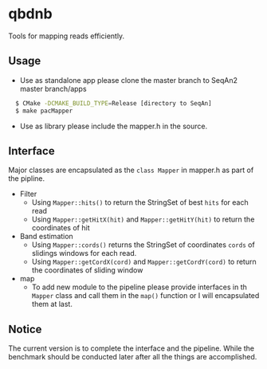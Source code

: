 # qbdnb
 
Tools for mapping reads efficiently. 

## Usage

* Use as standalone app please clone the master branch to SeqAn2 master branch/apps

```bash
  $ CMake -DCMAKE_BUILD_TYPE=Release [directory to SeqAn]
  $ make pacMapper
```

* Use as library please include the mapper.h in the source.

## Interface 
Major classes are encapsulated as the `class Mapper` in mapper.h as part of the pipline. 

- Filter
  - Using `Mapper::hits()` to return the StringSet of best `hits` for each read 
  - Using `Mapper::getHitX(hit)` and `Mapper::getHitY(hit)` to return the coordinates of hit
- Band estimation
  - Using `Mapper::cords()` returns the StringSet of coordinates `cords` of slidings windows for each read.
  - Using `Mapper::getCordX(cord)` and `Mapper::getCordY(cord)` to return the coordinates of sliding window
- map
  - To add new module to the pipeline please provide interfaces in th `Mapper` class and call them in the `map()` function 
  or I will encapsulated them at last.
  
## Notice

The current version is to complete the interface and the pipeline. While the benchmark should be conducted later after all the things are accomplished.  







